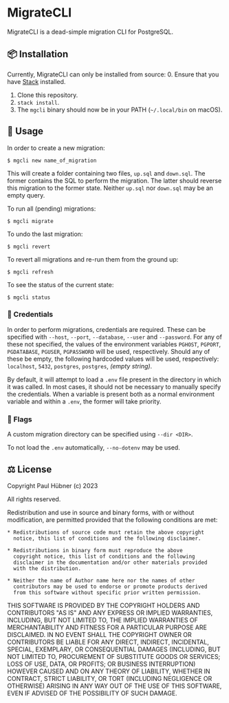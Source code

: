 # MigrateCLI

MigrateCLI is a dead-simple migration CLI for PostgreSQL.

## 📦 Installation

Currently, MigrateCLI can only be installed from source:
0. Ensure that you have [Stack](https://docs.haskellstack.org/en/stable/) installed.
1. Clone this repository.
2. `stack install`.
3. The `mgcli` binary should now be in your PATH (`~/.local/bin` on macOS).

## 🚀 Usage

In order to create a new migration:
```
$ mgcli new name_of_migration
```

This will create a folder containing two files, `up.sql` and `down.sql`. 
The former contains the SQL to perform the migration.
The latter should reverse this migration to the former state.
Neither `up.sql` nor `down.sql` may be an empty query.

To run all (pending) migrations:
```
$ mgcli migrate
```

To undo the last migration:
```
$ mgcli revert
```

To revert all migrations and re-run them from the ground up:
```
$ mgcli refresh
```

To see the status of the current state:
```
$ mgcli status
```

### 🪪 Credentials

In order to perform migrations, credentials are required.
These can be specified with `--host`, `--port`, `--database`, `--user` and `--password`.
For any of these not specified, the values of the environment variables `PGHOST`, `PGPORT`, `PGDATABASE`, `PGUSER`, `PGPASSWORD` will be used, respectively.
Should any of these be empty, the following hardcoded values will be used, respectively: `localhost`, `5432`, `postgres`, `postgres`, *(empty string)*.

By default, it will attempt to load a `.env` file present in the directory in which it was called. In most cases, it should not be necessary to manually specify the credentials. When a variable is present both as a normal environment variable and within a `.env`, the former will take priority.

### 🏁 Flags

A custom migration directory can be specified using `--dir <DIR>`.

To not load the `.env` automatically, `--no-dotenv` may be used.

## ⚖️ License

Copyright Paul Hübner (c) 2023

All rights reserved.

Redistribution and use in source and binary forms, with or without
modification, are permitted provided that the following conditions are met:

    * Redistributions of source code must retain the above copyright
      notice, this list of conditions and the following disclaimer.

    * Redistributions in binary form must reproduce the above
      copyright notice, this list of conditions and the following
      disclaimer in the documentation and/or other materials provided
      with the distribution.

    * Neither the name of Author name here nor the names of other
      contributors may be used to endorse or promote products derived
      from this software without specific prior written permission.

THIS SOFTWARE IS PROVIDED BY THE COPYRIGHT HOLDERS AND CONTRIBUTORS
"AS IS" AND ANY EXPRESS OR IMPLIED WARRANTIES, INCLUDING, BUT NOT
LIMITED TO, THE IMPLIED WARRANTIES OF MERCHANTABILITY AND FITNESS FOR
A PARTICULAR PURPOSE ARE DISCLAIMED. IN NO EVENT SHALL THE COPYRIGHT
OWNER OR CONTRIBUTORS BE LIABLE FOR ANY DIRECT, INDIRECT, INCIDENTAL,
SPECIAL, EXEMPLARY, OR CONSEQUENTIAL DAMAGES (INCLUDING, BUT NOT
LIMITED TO, PROCUREMENT OF SUBSTITUTE GOODS OR SERVICES; LOSS OF USE,
DATA, OR PROFITS; OR BUSINESS INTERRUPTION) HOWEVER CAUSED AND ON ANY
THEORY OF LIABILITY, WHETHER IN CONTRACT, STRICT LIABILITY, OR TORT
(INCLUDING NEGLIGENCE OR OTHERWISE) ARISING IN ANY WAY OUT OF THE USE
OF THIS SOFTWARE, EVEN IF ADVISED OF THE POSSIBILITY OF SUCH DAMAGE.